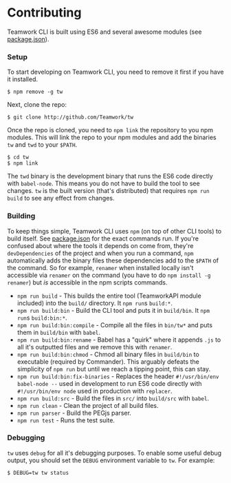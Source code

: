 # Contributing
Teamwork CLI is built using ES6 and several awesome modules (see [package.json][package]).

### Setup
To start developing on Teamwork CLI, you need to remove it first if you have it installed.

    $ npm remove -g tw

Next, clone the repo:

    $ git clone http://github.com/Teamwork/tw

Once the repo is cloned, you need to `npm link` the repository to you npm modules. This will link the repo to your npm modules and add the binaries `tw` and `twd` to your `$PATH`.

    $ cd tw
    $ npm link

The `twd` binary is the development binary that runs the ES6 code directly with `babel-node`. This means you do not have to build the tool to see changes. `tw` is the built version (that's distributed) that requires `npm run build` to see any effect from changes.

### Building
To keep things simple, Teamwork CLI uses `npm` (on top of other CLI tools) to build itself. See [package.json][package] for the exact commands run. If you're confused about where the tools it depends on come from, they're `devDependencies` of the project and when you run a command, `npm` automatically adds the binary files these dependencies add to the `$PATH` of the command. So for example, `renamer` when installed locally isn't accessible via `renamer` on the command (you have to do `npm install -g renamer`) but *is* accessible in the npm scripts commands.

* `npm run build` - This builds the entire tool (TeamworkAPI module included) into the `build/` directory. It `npm run`s `build:*`.
* `npm run build:bin` - Build the CLI tool and puts it in `build/bin`. It `npm run`s `build:bin:*`.
* `npm run build:bin:compile` - Compile all the files in `bin/tw*` and puts them in `build/bin` with `babel`.
* `npm run build:bin:rename` - Babel has a "quirk" where it appends `.js` to all it's outputted files and we remove this with `renamer`.
* `npm run build:bin:chmod` - Chmod all binary files in `build/bin` to executable (required by Commander). This arguably defeats the simplicity of `npm run` but until we reach a tipping point, this can stay.
* `npm run build:bin:fix-binaries` - Replaces the header `#!/usr/bin/env babel-node --` used in development to run ES6 code directly with `#!/usr/bin/env node` used in production with `replacer`.
* `npm run build:src` - Build the files in `src/` into `build/src` with `babel`.
* `npm run clean` - Clean the project of all build files.
* `npm run parser` - Build the PEGjs parser.
* `npm run test` - Runs the test suite.

### Debugging
`tw` uses `debug` for all it's debugging purposes. To enable some useful debug output, you should set the `DEBUG` environment variable to `tw`. For example:

    $ DEBUG=tw tw status


  [package]: /package.json